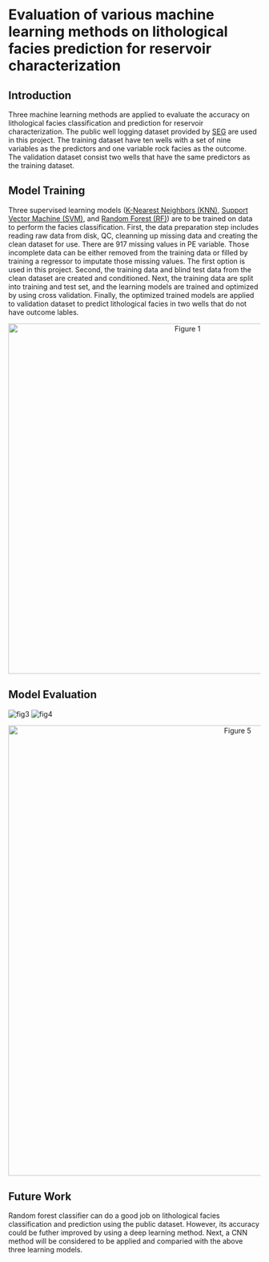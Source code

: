 # Evaluation of various machine learning methods on lithological facies prediction for reservoir characterization

## Introduction
Three machine learning methods are applied to evaluate the accuracy on lithological facies classification and prediction for reservoir characterization. The public well logging dataset provided by [SEG](http://www.seg.org) are used in this project. The training dataset have ten wells with a set of nine variables as the predictors and one variable rock facies as the outcome. The validation dataset consist two wells that have the same predictors as the training dataset.

## Model Training
Three supervised learning models ([K-Nearest Neighbors (KNN)](knn.ipynb), [Support Vector Machine (SVM)](svm.ipynb), and [Random Forest (RF)](kfc.ipynb)) are to be trained on data to perform the facies classification. First, the data preparation step includes reading raw data from disk, QC, cleanning up missing data and creating the clean dataset for use. There are 917 missing values in PE variable. Those incomplete data can be either removed from the training data or filled by training a regressor to imputate those missing values. The first option is used in this project. Second, the training data and blind test data from the clean dataset are created and conditioned. Next, the training data are split into training and test set, and the learning models are trained and optimized by using cross validation. Finally, the optimized trained models are applied to validation dataset to predict lithological facies in two wells that do not have outcome lables.

<p align="center">
 <img src="https://user-images.githubusercontent.com/110936252/184397187-ce785945-eb01-4905-a10d-e7f45325363d.png" alt="Figure 1" width="700"/>
</p>

## Model Evaluation


![fig3](https://user-images.githubusercontent.com/110936252/184400741-f619029a-b752-483c-affe-ada6a642d0b0.png)
![fig4](https://user-images.githubusercontent.com/110936252/184400755-3dbd2cc9-e9b6-4c68-b911-0127fe30c362.png)

<p align="center">
 <img src="https://user-images.githubusercontent.com/110936252/184403697-3bb739ac-2b95-4567-9f78-453b11c8dd95.png" alt="Figure 5" width="900"/>
</p>

## Future Work
Random forest classifier can do a good job on lithological facies classification and prediction using the public dataset. However, its accuracy could be futher improved by using a deep learning method. Next, a CNN method will be considered to be applied and comparied with the above three learning models.
